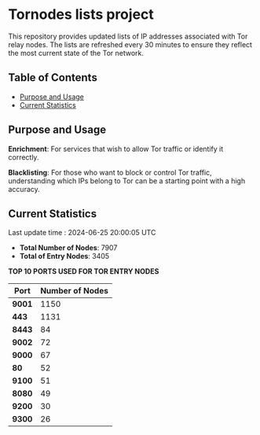 # Tornodes lists project

This repository provides updated lists of IP addresses associated with Tor relay nodes. The lists are refreshed every 30 minutes to ensure they reflect the most current state of the Tor network.

## Table of Contents

- [Purpose and Usage](#purpose-and-usage)
- [Current Statistics](#current-statistics)


## Purpose and Usage

**Enrichment**: For services that wish to allow Tor traffic or identify it correctly.

**Blacklisting**: For those who want to block or control Tor traffic, understanding which IPs belong to Tor can be a starting point with a high accuracy.

## Current Statistics

Last update time : 2024-06-25 20:00:05 UTC

- **Total Number of Nodes**: 7907
- **Total of Entry Nodes**: 3405

**TOP 10 PORTS USED FOR TOR ENTRY NODES**

| **Port** | **Number of Nodes** |
|------|-----------------|
| **9001**   | 1150  |
| **443**   | 1131  |
| **8443**   | 84  |
| **9002**   | 72  |
| **9000**   | 67  |
| **80**   | 52  |
| **9100**   | 51  |
| **8080**   | 49  |
| **9200**   | 30  |
| **9300**   | 26  |

